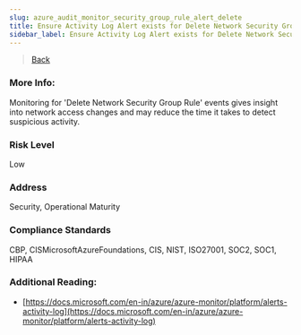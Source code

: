 ```yaml
---
slug: azure_audit_monitor_security_group_rule_alert_delete
title: Ensure Activity Log Alert exists for Delete Network Security Group Rule
sidebar_label: Ensure Activity Log Alert exists for Delete Network Security Group Rule
---
```

> [Back](../../azuremonitoraudit)

### More Info:
Monitoring for 'Delete Network Security Group Rule' events gives insight into network access changes and may reduce the time it takes to detect suspicious activity.

### Risk Level
Low

### Address
Security, Operational Maturity

### Compliance Standards
CBP, CISMicrosoftAzureFoundations, CIS, NIST, ISO27001, SOC2, SOC1, HIPAA

### Additional Reading:
- [https://docs.microsoft.com/en-in/azure/azure-monitor/platform/alerts-activity-log](https://docs.microsoft.com/en-in/azure/azure-monitor/platform/alerts-activity-log) 
